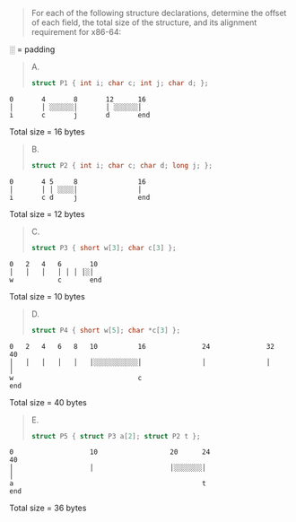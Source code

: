 > For each of the following structure declarations, determine the offset of each
> field, the total size of the structure, and its alignment requirement for
> x86-64:

░ = padding

> A.
> ```C
> struct P1 { int i; char c; int j; char d; };
> ```

```
0       4       8       12      16
│       │ ░░░░░░│       │ ░░░░░░│
i       c       j       d       end
```
Total size = 16 bytes

> B.
> ```C
> struct P2 { int i; char c; char d; long j; };
> ```

```
0       4 5     8               16
│       │ │ ░░░░│               │
i       c d     j               end
```
Total size = 12 bytes

> C.
> ```C
> struct P3 { short w[3]; char c[3] };
> ```

```
0   2   4   6       10
│   │   │   │ │ │ │░│
w           c       end
```
Total size = 10 bytes

> D.
> ```C
> struct P4 { short w[5]; char *c[3] };
> ```

```
0   2   4   6   8   10          16              24              32              40
│   │   │   │   │   │░░░░░░░░░░░│               │               │               │
w                               c                                               end
```
Total size = 40 bytes


> E.
> ```C
> struct P5 { struct P3 a[2]; struct P2 t };
> ```

```
0                   10                  20      24                              40
│                   │                   │░░░░░░░│                               │
a                                               t                               end
```
Total size = 36 bytes

